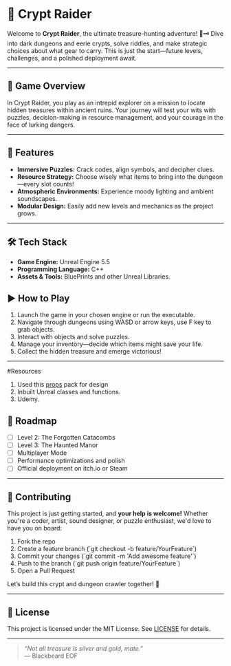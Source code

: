 
# 🚀 Crypt Raider

Welcome to **Crypt Raider**, the ultimate treasure-hunting adventure! 💎🗝️ Dive into dark dungeons and eerie crypts, solve riddles, and make strategic choices about what gear to carry. This is just the start—future levels, challenges, and a polished deployment await.

---

## 🧩 Game Overview

In Crypt Raider, you play as an intrepid explorer on a mission to locate hidden treasures within ancient ruins. Your journey will test your wits with puzzles, decision-making in resource management, and your courage in the face of lurking dangers.

---

## 🌟 Features

- **Immersive Puzzles:** Crack codes, align symbols, and decipher clues.
- **Resource Strategy:** Choose wisely what items to bring into the dungeon—every slot counts!
- **Atmospheric Environments:** Experience moody lighting and ambient soundscapes.
- **Modular Design:** Easily add new levels and mechanics as the project grows.

---

## 🛠️ Tech Stack

- **Game Engine:** Unreal Engine 5.5
- **Programming Language:** C++
- **Assets & Tools:** BluePrints and other Unreal Libraries.

## ▶️ How to Play

1. Launch the game in your chosen engine or run the executable.  
2. Navigate through dungeons using WASD or arrow keys, use F key to grab objects.  
3. Interact with objects and solve puzzles.  
4. Manage your inventory—decide which items might save your life.  
5. Collect the hidden treasure and emerge victorious!
---

#Resources
1. Used this [props](https://www.fab.com/listings/c13bd0dc-ac4d-4595-b284-f81386b2e6ef) pack for design
2. Inbuilt Unreal classes and functions.
3. Udemy.

## 🚧 Roadmap

- [ ] Level 2: The Forgotten Catacombs  
- [ ] Level 3: The Haunted Manor  
- [ ] Multiplayer Mode  
- [ ] Performance optimizations and polish  
- [ ] Official deployment on itch.io or Steam  

---

## 🤝 Contributing

This project is just getting started, and **your help is welcome!** Whether you're a coder, artist, sound designer, or puzzle enthusiast, we'd love to have you on board:

1. Fork the repo  
2. Create a feature branch (\`git checkout -b feature/YourFeature\`)  
3. Commit your changes (\`git commit -m 'Add awesome feature'\`)  
4. Push to the branch (\`git push origin feature/YourFeature\`)  
5. Open a Pull Request  

Let’s build this crypt and dungeon crawler together! 🏰

---

## 📄 License

This project is licensed under the MIT License. See [LICENSE](LICENSE) for details.

---

> _“Not all treasure is silver and gold, mate.”_  
> — Blackbeard
EOF
